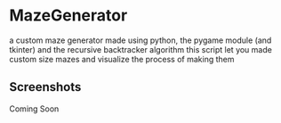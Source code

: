 # MazeGenerator
a custom maze generator made using python, the pygame module (and tkinter) and the recursive backtracker algorithm
this script let you made custom size mazes and visualize the process of making them

## Screenshots
Coming Soon

